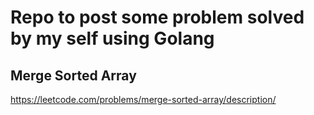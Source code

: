 # Repo to post some problem solved by my self using Golang
## Merge Sorted Array
https://leetcode.com/problems/merge-sorted-array/description/

